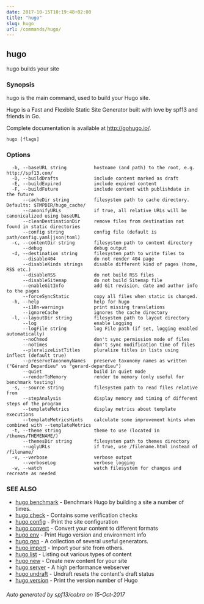 ```yaml
---
date: 2017-10-15T10:19:48+02:00
title: "hugo"
slug: hugo
url: /commands/hugo/
---
```

## hugo

hugo builds your site

### Synopsis


hugo is the main command, used to build your Hugo site.

Hugo is a Fast and Flexible Static Site Generator
built with love by spf13 and friends in Go.

Complete documentation is available at http://gohugo.io/.

```
hugo [flags]
```

### Options

```
  -b, --baseURL string          hostname (and path) to the root, e.g. http://spf13.com/
  -D, --buildDrafts             include content marked as draft
  -E, --buildExpired            include expired content
  -F, --buildFuture             include content with publishdate in the future
      --cacheDir string         filesystem path to cache directory. Defaults: $TMPDIR/hugo_cache/
      --canonifyURLs            if true, all relative URLs will be canonicalized using baseURL
      --cleanDestinationDir     remove files from destination not found in static directories
      --config string           config file (default is path/config.yaml|json|toml)
  -c, --contentDir string       filesystem path to content directory
      --debug                   debug output
  -d, --destination string      filesystem path to write files to
      --disable404              do not render 404 page
      --disableKinds strings    disable different kind of pages (home, RSS etc.)
      --disableRSS              do not build RSS files
      --disableSitemap          do not build Sitemap file
      --enableGitInfo           add Git revision, date and author info to the pages
      --forceSyncStatic         copy all files when static is changed.
  -h, --help                    help for hugo
      --i18n-warnings           print missing translations
      --ignoreCache             ignores the cache directory
  -l, --layoutDir string        filesystem path to layout directory
      --log                     enable Logging
      --logFile string          log File path (if set, logging enabled automatically)
      --noChmod                 don't sync permission mode of files
      --noTimes                 don't sync modification time of files
      --pluralizeListTitles     pluralize titles in lists using inflect (default true)
      --preserveTaxonomyNames   preserve taxonomy names as written ("Gérard Depardieu" vs "gerard-depardieu")
      --quiet                   build in quiet mode
      --renderToMemory          render to memory (only useful for benchmark testing)
  -s, --source string           filesystem path to read files relative from
      --stepAnalysis            display memory and timing of different steps of the program
      --templateMetrics         display metrics about template executions
      --templateMetricsHints    calculate some improvement hints when combined with --templateMetrics
  -t, --theme string            theme to use (located in /themes/THEMENAME/)
      --themesDir string        filesystem path to themes directory
      --uglyURLs                if true, use /filename.html instead of /filename/
  -v, --verbose                 verbose output
      --verboseLog              verbose logging
  -w, --watch                   watch filesystem for changes and recreate as needed
```

### SEE ALSO
* [hugo benchmark](/commands/hugo_benchmark/)	 - Benchmark Hugo by building a site a number of times.
* [hugo check](/commands/hugo_check/)	 - Contains some verification checks
* [hugo config](/commands/hugo_config/)	 - Print the site configuration
* [hugo convert](/commands/hugo_convert/)	 - Convert your content to different formats
* [hugo env](/commands/hugo_env/)	 - Print Hugo version and environment info
* [hugo gen](/commands/hugo_gen/)	 - A collection of several useful generators.
* [hugo import](/commands/hugo_import/)	 - Import your site from others.
* [hugo list](/commands/hugo_list/)	 - Listing out various types of content
* [hugo new](/commands/hugo_new/)	 - Create new content for your site
* [hugo server](/commands/hugo_server/)	 - A high performance webserver
* [hugo undraft](/commands/hugo_undraft/)	 - Undraft resets the content's draft status
* [hugo version](/commands/hugo_version/)	 - Print the version number of Hugo

###### Auto generated by spf13/cobra on 15-Oct-2017
